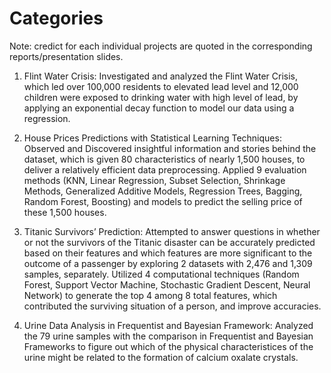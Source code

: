 # Categories

Note: credict for each individual projects are quoted in the corresponding reports/presentation slides. 

1. Flint Water Crisis: 
Investigated and analyzed the Flint Water Crisis, which led over 100,000 residents to elevated lead level and 12,000 children were exposed to drinking water with high level of lead, by applying an exponential decay function to model our data using a regression.

2. House Prices Predictions with Statistical Learning Techniques:
Observed and Discovered insightful information and stories behind the dataset, which is given 80 characteristics of nearly 1,500 houses, to deliver a relatively efficient data preprocessing.
Applied 9 evaluation methods (KNN, Linear Regression, Subset Selection, Shrinkage Methods, Generalized Additive Models, Regression Trees, Bagging, Random Forest, Boosting) and models to predict the selling price of these 1,500 houses. 

3. Titanic Survivors’ Prediction:
Attempted to answer questions in whether or not the survivors of the Titanic disaster can be accurately predicted based on their features and which features are more significant to the outcome of a passenger by exploring 2 datasets with 2,476 and 1,309 samples, separately. 
Utilized 4 computational techniques (Random Forest, Support Vector Machine, Stochastic Gradient Descent, Neural Network) to generate the top 4 among 8 total features, which contributed the surviving situation of a person, and improve accuracies.

4. Urine Data Analysis in Frequentist and Bayesian Framework:
Analyzed the 79 urine samples with the comparison in Frequentist and Bayesian Frameworks to figure out which of the physical characteristices of the urine might be related to the formation of calcium oxalate crystals.

